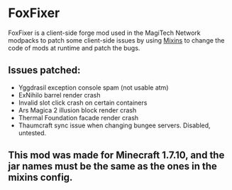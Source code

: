 # FoxFixer
FoxFixer is a client-side forge mod used in the MagiTech Network modpacks to patch some client-side issues by using [Mixins](https://github.com/SpongePowered/Mixin) to change the code of mods at runtime and patch the bugs.

## Issues patched:
* Yggdrasil exception console spam (not usable atm)
* ExNihilo barrel render crash
* Invalid slot click crash on certain containers
* Ars Magica 2 illusion block render crash
* Thermal Foundation facade render crash
* Thaumcraft sync issue when changing bungee servers. Disabled, untested.

## This mod was made for Minecraft 1.7.10, and the jar names must be the same as the ones in the mixins config. 
